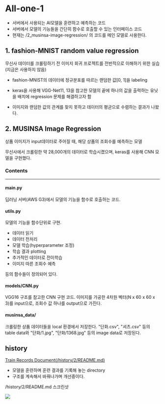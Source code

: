 # All-one-1
- 서버에서 사용되는 AI모델을 훈련하고 예측하는 코드
- 서버에서 모델의 기능들을 간단히 함수로 호출할 수 있는 인터페이스 코드
- 현재는 /2_musinsa-image-regression/ 의 코드를 메인 모델로 사용한다.

## 1. fashion-MNIST random value regression
무신사 데이터를 크롤링하기 전 이미지 회귀 프로젝트를 전반적으로 이해하기 위한 실습(지금은 사용하지 않음)

- fashion-MNIST의 데이터에 정규분포를 따르는 랜덤한 값[0, 1]을 labeling

- keras을 사용해 VGG-Net11, 13을 참고한 모델의 끝에 하나의 값을 출력하는 유닛을 배치에 regression 문제를 해결하고자 함

- 이미지와 랜덤한 값의 관계를 찾지 못하고 데이터의 평균으로 수렴하는 결과가 나왔다.


## 2. MUSINSA Image Regression

상품 이미지가 input데이터로 주어질 때, 해당 상품의 조회수를 예측하는 모델

무신사에서 크롤링한 약 28,000개의 데이터로 학습시켰으며, keras를 사용해 CNN 모델을 구현했다.

### Contents
--------------
#### main.py
딥러닝 서버(AWS G3)에서 모델의 기능을 함수로 호출하는 코드.

#### utils.py
모델의 기능을 함수단위로 구현.
- 데이터 읽기
- 데이터 전처리
- 모델 학습(hyperparameter 조정)
- 학습 결과 plotting
- 추가적인 데이터로 전이학습
- 이미지 따른 조회수 예측

등의 함수들이 정의되어 있다.

#### models/CNN.py
VGG16 구조를 참고한 CNN 구현 코드.
이미지를 가공한 4차원 벡터(N x 60 x 60 x 3)를 input으로, 조회수 값 하나를 output으로 가진다.

#### musinsa_data/
크롤링한 상품 데이터들을 local 환경에서 저장한다.
"단화.csv", "셔츠.csv" 등의 table data와
"단화/1.jpg", "단화/1368.jpg" 등의 image data로 저장된다.

## history
[Train Records Document(/history/2/README.md)](https://13.125.91.162/swmaestro/all-one-1/blob/master/history/2/README.md)
- 모델을 훈련하며 훈련 결과를 기록해 놓는 directory
- 구조를 계속해서 바꿔나가며 개선중이다.

/history/2/README.md 스크린샷
<div>
 <img src="https://git.swmgit.org/swmaestro/all-one-1/raw/master/history/2/images/screenshot.png"/>
</div>